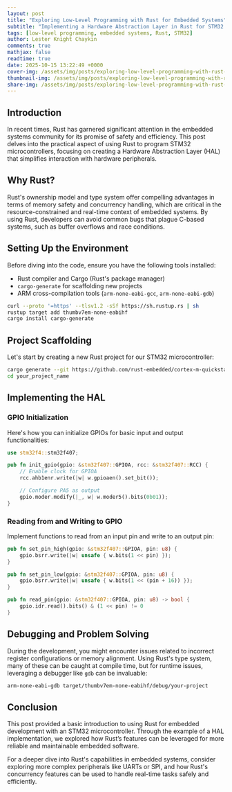 ```yaml
---
layout: post
title: "Exploring Low-Level Programming with Rust for Embedded Systems"
subtitle: "Implementing a Hardware Abstraction Layer in Rust for STM32 Microcontrollers"
tags: [low-level programming, embedded systems, Rust, STM32]
author: Lester Knight Chaykin
comments: true
mathjax: false
readtime: true
date: 2025-10-15 13:22:49 +0000
cover-img: /assets/img/posts/exploring-low-level-programming-with-rust-for-embedded-systems.jpg
thumbnail-img: /assets/img/posts/exploring-low-level-programming-with-rust-for-embedded-systems.jpg
share-img: /assets/img/posts/exploring-low-level-programming-with-rust-for-embedded-systems.jpg
---
```


## Introduction

In recent times, Rust has garnered significant attention in the embedded systems community for its promise of safety and efficiency. This post delves into the practical aspect of using Rust to program STM32 microcontrollers, focusing on creating a Hardware Abstraction Layer (HAL) that simplifies interaction with hardware peripherals.

## Why Rust?

Rust's ownership model and type system offer compelling advantages in terms of memory safety and concurrency handling, which are critical in the resource-constrained and real-time context of embedded systems. By using Rust, developers can avoid common bugs that plague C-based systems, such as buffer overflows and race conditions.

## Setting Up the Environment

Before diving into the code, ensure you have the following tools installed:
- Rust compiler and Cargo (Rust's package manager)
- `cargo-generate` for scaffolding new projects
- ARM cross-compilation tools (`arm-none-eabi-gcc`, `arm-none-eabi-gdb`)

```bash
curl --proto '=https' --tlsv1.2 -sSf https://sh.rustup.rs | sh
rustup target add thumbv7em-none-eabihf
cargo install cargo-generate
```

## Project Scaffolding

Let's start by creating a new Rust project for our STM32 microcontroller:

```bash
cargo generate --git https://github.com/rust-embedded/cortex-m-quickstart
cd your_project_name
```

## Implementing the HAL

### GPIO Initialization

Here's how you can initialize GPIOs for basic input and output functionalities:

```rust
use stm32f4::stm32f407;

pub fn init_gpio(gpio: &stm32f407::GPIOA, rcc: &stm32f407::RCC) {
    // Enable clock for GPIOA
    rcc.ahb1enr.write(|w| w.gpioaen().set_bit());

    // Configure PA5 as output
    gpio.moder.modify(|_, w| w.moder5().bits(0b01));
}
```

### Reading from and Writing to GPIO

Implement functions to read from an input pin and write to an output pin:

```rust
pub fn set_pin_high(gpio: &stm32f407::GPIOA, pin: u8) {
    gpio.bsrr.write(|w| unsafe { w.bits(1 << pin) });
}

pub fn set_pin_low(gpio: &stm32f407::GPIOA, pin: u8) {
    gpio.bsrr.write(|w| unsafe { w.bits(1 << (pin + 16)) });
}

pub fn read_pin(gpio: &stm32f407::GPIOA, pin: u8) -> bool {
    gpio.idr.read().bits() & (1 << pin) != 0
}
```

## Debugging and Problem Solving

During the development, you might encounter issues related to incorrect register configurations or memory alignment. Using Rust's type system, many of these can be caught at compile time, but for runtime issues, leveraging a debugger like `gdb` can be invaluable:

```bash
arm-none-eabi-gdb target/thumbv7em-none-eabihf/debug/your-project
```

## Conclusion

This post provided a basic introduction to using Rust for embedded development with an STM32 microcontroller. Through the example of a HAL implementation, we explored how Rust’s features can be leveraged for more reliable and maintainable embedded software.

For a deeper dive into Rust's capabilities in embedded systems, consider exploring more complex peripherals like UARTs or SPI, and how Rust's concurrency features can be used to handle real-time tasks safely and efficiently.